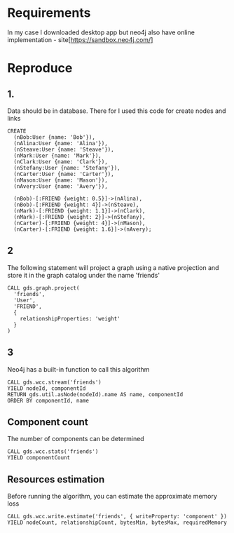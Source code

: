 # Requirements
In my case I downloaded desktop app but neo4j also have online implementation - site[https://sandbox.neo4j.com/]

# Reproduce
## 1.
Data should be in database. There for I used this code for create nodes and links
```
CREATE
  (nBob:User {name: 'Bob'}),
  (nAlina:User {name: 'Alina'}),
  (nSteave:User {name: 'Steave'}),
  (nMark:User {name: 'Mark'}),
  (nClark:User {name: 'Clark'}),
  (nStefany:User {name: 'Stefany'}),
  (nCarter:User {name: 'Carter'}),
  (nMason:User {name: 'Mason'}),
  (nAvery:User {name: 'Avery'}),

  (nBob)-[:FRIEND {weight: 0.5}]->(nAlina),
  (nBob)-[:FRIEND {weight: 4}]->(nSteave),
  (nMark)-[:FRIEND {weight: 1.1}]->(nClark),
  (nMark)-[:FRIEND {weight: 2}]->(nStefany),
  (nCarter)-[:FRIEND {weight: 4}]->(nMason),
  (nCarter)-[:FRIEND {weight: 1.6}]->(nAvery);
```

## 2
The following statement will project a graph using a native projection and store it in the graph catalog under the name 'friends'
```
CALL gds.graph.project(
  'friends',
  'User',
  'FRIEND',
  {
    relationshipProperties: 'weight'
  }
)
```

## 3
Neo4j has a built-in function to call this algorithm
```
CALL gds.wcc.stream('friends')
YIELD nodeId, componentId
RETURN gds.util.asNode(nodeId).name AS name, componentId
ORDER BY componentId, name
```

## Component count
The number of components can be determined
```
CALL gds.wcc.stats('friends')
YIELD componentCount
```

## Resources estimation
Before running the algorithm, you can estimate the approximate memory loss
```
CALL gds.wcc.write.estimate('friends', { writeProperty: 'component' })
YIELD nodeCount, relationshipCount, bytesMin, bytesMax, requiredMemory
```
